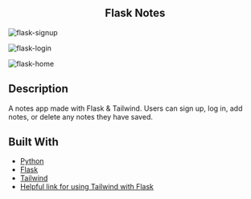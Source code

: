 <h2 align="center"> Flask Notes </h2>

![flask-signup](https://user-images.githubusercontent.com/91632194/222523899-24722bb7-e25a-45f1-9591-b7dfd4141b96.png)

![flask-login](https://user-images.githubusercontent.com/91632194/222523912-03a7ab68-7ac8-42be-bda9-24dbed4d07f5.png)

![flask-home](https://user-images.githubusercontent.com/91632194/222523920-df19aef5-20b2-4e01-9d2d-3b8dc74febda.png)


## Description
A notes app made with Flask & Tailwind. Users can sign up, log in, add notes, or delete any notes they have saved. 

## Built With
- [Python](https://www.python.org/)
- [Flask](https://flask.palletsprojects.com/en/2.2.x/)
- [Tailwind](https://tailwindcss.com/docs/installation)
- [Helpful link for using Tailwind with Flask](https://www.section.io/engineering-education/integrate-tailwindcss-into-flask/)
